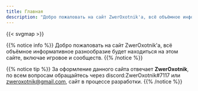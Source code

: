 ```yaml
---
title: Главная
description: "Добро пожаловать на сайт ZwerOxotnik'а, всё объёмное информативное разнообразие будет находиться на этом сайте, включае игровое и сообществ"
---
```


{{< svgmap >}}

{{% notice info %}}
Добро пожаловать на сайт ZwerOxotnik'а, всё объёмное информативное разнообразие будет находиться на этом сайте, включае игровое и сообществ.
{{% /notice %}}

{{% notice tip %}}
За оформление данного сайта отвечает **ZwerOxotnik**, по всем вопросам обращайтесь через discord:ZwerOxotnik#7117
или  [zweroxotnik@gmail.com](mailto:zweroxotnik@gmail.com), сайт в процессе разработки.
{{% /notice %}}
